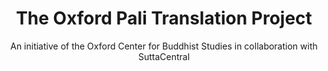 ---
title: The Oxford Pali Translation Project
layout: layout-home-background
subtitle: An initiative of the Oxford Center for Buddhist Studies in collaboration with SuttaCentral
slogan: What has not been translated should be translated; what has been translated should be improved.
callToActionItems:
  - text: Overview of Pali Canon and project status
    href: /texts/tipitaka/
reasonHeader: Why translate Pali texts?
reasons:
  - header: Our job is not finished
    text: Since the 19th century, scholars have worked to translate important Pali texts into English. But several canonical texts and most of the commentaries are still untranslated. We aim to fill this gap.
  - header: Lift the field
    text: The study of Buddhist texts is a difficult and vast field with few resources. Without accurate translations, it is hard for study to make progress.
  - header: Translate all remaining canonical texts
    text: Certain texts of the Pali Tipiṭaka have not been translated into English. In other cases, the translations are unavailable, or in need of improvement. 
  - header: Translate all the commentaries
    text: Only a few of the ancient commentaries  (<i>aṭṭhakathā</i>) have been translated. We aim to translate all the commentaries, which provide an essential link between the Buddha’s day and our own.
  - header: Improve understanding of Pali
    text: The process of translation exposes innumerable questions and challenges, and dealing with these expands our knowledge of Pali.
  - header: Make available one of the world’s great spiritual literatures
    text: The Pali commentaries, derived from Indian sources and developed in Sri Lanka, form one of the largest and most coherent bodies of spiritual exegisis from ancient times.
---